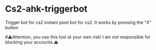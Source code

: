 # Cs2-ahk-triggerbot
Trigger bot for cs2 
instant pixel bot for cs2.
It works by pressing the "X" button

#⚠️Attention, you use this tool at your own risk! I am not responsible for blocking your accounts.⚠️
